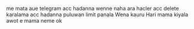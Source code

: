 me mata aue telegram acc hadanna wenne naha ara hacler acc delete karalama acc hadanna puluwan limit panala 
Wena kauru Hari mama kiyala awot e mama neme ok

